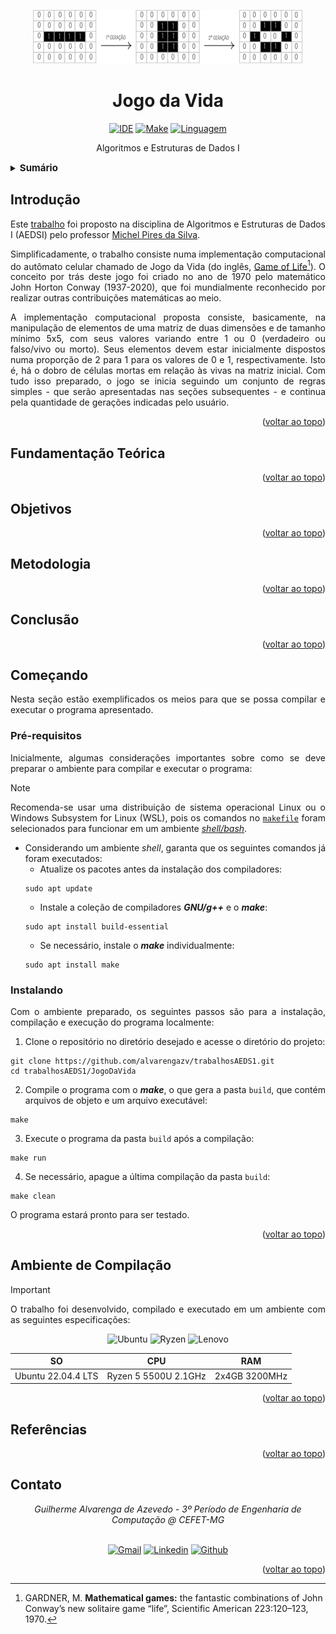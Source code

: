 <a name="readme-topo"></a>

<div align='center'>
  <img src='imgs/banner.png'>
</div>

<h1 align='center'>
  Jogo da Vida
</h1>

<div align='center'>

[![IDE][vscode-badge]][vscode-url]
[![Make][make-badge]][make-url]
[![Linguagem][cpp-badge]][cpp-url]

Algoritmos e Estruturas de Dados I

</div>

<details>
  <summary>
  <b style='font-size: 15px'>
    Sumário
  </b>
  </summary>
  <ol>
    <li><a href="#Introdução">Introdução</a></li>
    <li><a href="#Fundamentação-Teórica">Fundamentação Teórica</a></li>
    <li><a href="#Objetivos">Objetivos</a></li>
    <li><a href="#Metodologia">Metodologia</a></li>
    <li>
      <a href="#Começando">Começando</a>
      <ul>
        <li><a href="#Pré-requisitos">Pré-requisitos</a></li>
        <li><a href="#Instalação-e-Execução">Instalação e Execução</a></li>
      </ul>
    </li>
    <li><a href="#Conclusão">Conclusão</a></li>
    <li><a href="#Ambiente-de-Compilação">Ambiente de Compilação</a></li>
    <li><a href="#Referências">Referências</a></li>
    <li><a href="#Contato">Contato</a></li>
  </ol>
</details>

<div align="justify">

## Introdução

Este [trabalho][trabalho-url] foi proposto na disciplina de Algoritmos e Estruturas de Dados I (AEDSI) pelo professor [Michel Pires da Silva][github-prof].

Simplificadamente, o trabalho consiste numa implementação computacional do autômato celular chamado de Jogo da Vida (do inglês, [Game of Life][livroJV-url][^2]). O conceito por trás deste jogo foi criado no ano de 1970 pelo matemático John Horton Conway (1937-2020), que foi mundialmente reconhecido por realizar outras contribuições matemáticas ao meio.

A implementação computacional proposta consiste, basicamente, na manipulação de elementos de uma matriz de duas dimensões e de tamanho mínimo 5x5, com seus valores variando entre 1 ou 0 (verdadeiro ou falso/vivo ou morto). Seus elementos devem estar inicialmente dispostos numa proporção de 2 para 1 para os valores de 0 e 1, respectivamente. Isto é, há o dobro de células mortas em relação às vivas na matriz inicial. Com tudo isso preparado, o jogo se inicia seguindo um conjunto de regras simples - que serão apresentadas nas seções subsequentes - e continua pela quantidade de gerações indicadas pelo usuário.

<p align="right">(<a href="#readme-topo">voltar ao topo</a>)</p>

## Fundamentação Teórica

<p align="right">(<a href="#readme-topo">voltar ao topo</a>)</p>

## Objetivos



<p align="right">(<a href="#readme-topo">voltar ao topo</a>)</p>

## Metodologia

<p align="right">(<a href="#readme-topo">voltar ao topo</a>)</p>

## Conclusão

<p align="right">(<a href="#readme-topo">voltar ao topo</a>)</p>

## Começando

Nesta seção estão exemplificados os meios para que se possa compilar e executar o programa apresentado.

### Pré-requisitos

Inicialmente, algumas considerações importantes sobre como se deve preparar o ambiente para compilar e executar o programa:

> [!NOTE]
> Recomenda-se usar uma distribuição de sistema operacional Linux ou o Windows Subsystem for Linux (WSL), pois os comandos no [`makefile`][makefile] foram selecionados para funcionar em um ambiente [_shell/bash_][bash-url].

  - Considerando um ambiente _shell_, garanta que os seguintes comandos já foram executados:
    - Atualize os pacotes antes da instalação dos compiladores:
    ```console
    sudo apt update
    ```
    - Instale a coleção de compiladores ___GNU/g++___ e o ___make___:
    ```console
    sudo apt install build-essential
    ```
    - Se necessário, instale o ___make___ individualmente:
    ```console
    sudo apt install make
    ```

### Instalando

Com o ambiente preparado, os seguintes passos são para a instalação, compilação e execução do programa localmente:

<!-- Ensinar a clonar a pasta do repositório -->
1. Clone o repositório no diretório desejado e acesse o diretório do projeto:
  ```console
  git clone https://github.com/alvarengazv/trabalhosAEDS1.git
  cd trabalhosAEDS1/JogoDaVida
  ```
2. Compile o programa com o ___make___, o que gera a pasta `build`, que contém arquivos de objeto e um arquivo executável:
  ```console
  make
  ```
3. Execute o programa da pasta `build` após a compilação:
  ```console
  make run
  ```
4. Se necessário, apague a última compilação da pasta `build`:
  ```console
  make clean
  ```

O programa estará pronto para ser testado.

<p align="right">(<a href="#readme-topo">voltar ao topo</a>)</p>

## Ambiente de Compilação

> [!IMPORTANT] 
> O trabalho foi desenvolvido, compilado e executado em um ambiente com as seguintes especificações:

<div align='center'>

![Ubuntu][ubuntu-badge]
![Ryzen][ryzen-badge]
![Lenovo][lenovo-badge]

SO | CPU | RAM
--- | --- | ---
Ubuntu 22.04.4 LTS | Ryzen 5 5500U 2.1GHz | 2x4GB 3200MHz

</div>

<p align="right">(<a href="#readme-topo">voltar ao topo</a>)</p>

## Referências

[^1]: JOHNSTON, N; GREENE, D. **Conway's Game of Life:** Mathematics and Construction. [_S.l.: s.n._], 2022. _E-book_. Disponível em: https://conwaylife.com/book/conway_life_book.pdf. Acesso em: 29 mar. 2024.

[^2]: GARDNER, M. **Mathematical games:** the fantastic combinations of John Conway’s new solitaire game “life”, Scientific American 223:120–123, 1970.
<p align="right">(<a href="#readme-topo">voltar ao topo</a>)</p>

## Contato

<div align="center">
   <i>Guilherme Alvarenga de Azevedo - 3º Período de Engenharia de Computação @ CEFET-MG</i>
<br><br>

[![Gmail][gmail-badge]][gmail-autor]
[![Linkedin][linkedin-badge]][linkedin-autor]
[![Github][github-badge]][github-autor]
</div>

<p align="right">(<a href="#readme-topo">voltar ao topo</a>)</p>

</div>

[vscode-badge]: https://img.shields.io/badge/Visual%20Studio%20Code-0078d7.svg?style=for-the-badge&logo=visual-studio-code&logoColor=white
[vscode-url]: https://code.visualstudio.com/docs/?dv=linux64_deb
[make-badge]: https://img.shields.io/badge/_-MAKEFILE-427819.svg?style=for-the-badge
[make-url]: https://www.gnu.org/software/make/manual/make.html
[cpp-badge]: https://img.shields.io/badge/c++-%2300599C.svg?style=for-the-badge&logo=c%2B%2B&logoColor=white
[cpp-url]: https://en.cppreference.com/w/cpp
[trabalho-url]: https://drive.google.com/file/d/1Y7qkA7pisIWjmh77S078_xkbtndmSPZn/view?usp=sharing
[github-prof]: https://github.com/mpiress
[livroJV-url]: https://conwaylife.com/book/conway_life_book.pdf
[makefile]: ./makefile
[bash-url]: https://www.hostgator.com.br/blog/o-que-e-bash/
[lenovo-badge]: https://img.shields.io/badge/lenovo%20laptop-E2231A?style=for-the-badge&logo=lenovo&logoColor=white
[ubuntu-badge]: https://img.shields.io/badge/Ubuntu-E95420?style=for-the-badge&logo=ubuntu&logoColor=white
[ryzen-badge]: https://img.shields.io/badge/AMD%20Ryzen_5_5500U-ED1C24?style=for-the-badge&logo=amd&logoColor=white
[linkedin-badge]: https://img.shields.io/badge/-LinkedIn-0077B5?style=for-the-badge&logo=Linkedin&logoColor=white
[linkedin-autor]: https://www.linkedin.com/in/guilherme-alvarenga-de-azevedo-959474201/
[github-badge]: https://img.shields.io/badge/github-%23121011.svg?style=for-the-badge&logo=github&logoColor=white
[github-autor]: https://github.com/alvarengazv
[gmail-badge]: https://img.shields.io/badge/-Gmail-D14836?style=for-the-badge&logo=Gmail&logoColor=white
[gmail-autor]: mailto:gui.alvarengas234@gmail.com
